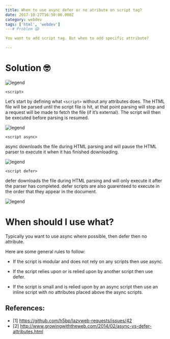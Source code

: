 ```yaml
---
title: When to use async defer or no atribute on script tag?
date: 2017-10-27T16:50:00.000Z
category: webdev
tags: ['html', 'webdev']
---# Problem 😱

You want to add script tag. But when to add specific attribute?

---
```


# Solution 🤓

![legend](http://www.growingwiththeweb.com/images/2014/02/26/legend.svg)

`<script>`

Let’s start by defining what `<script>` without any attributes does. 
The HTML file will be parsed until the script file is hit, 
at that point parsing will stop and a request will be made to fetch the file (if it’s external). 
The script will then be executed before parsing is resumed.

![legend](http://www.growingwiththeweb.com/images/2014/02/26/script.svg)

`<script async>`

async downloads the file during HTML parsing and will pause the HTML parser to execute it when it has finished downloading.


![legend](http://www.growingwiththeweb.com/images/2014/02/26/script-async.svg)

`<script defer>`

defer downloads the file during HTML parsing and will only execute it after the parser has completed. defer scripts are also guarenteed to execute in the order that they appear in the document.

![legend](http://www.growingwiththeweb.com/images/2014/02/26/script-defer.svg)

# When should I use what?

Typically you want to use async where possible, then defer then no attribute. 


Here are some general rules to follow:

- If the script is modular and does not rely on any scripts then use async.

- If the script relies upon or is relied upon by another script then use defer.

- If the script is small and is relied upon by an async script then use an inline script with no attributes placed above the async scripts.


## References:

- [1] https://github.com/h5bp/lazyweb-requests/issues/42
- [2] http://www.growingwiththeweb.com/2014/02/async-vs-defer-attributes.html
